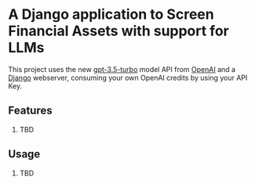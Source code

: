 # A Django application to Screen Financial Assets with support for LLMs

This project uses the new [gpt-3.5-turbo](https://platform.openai.com/docs/guides/chat/chat-completions-beta) model API from [OpenAI](https://openai.com/) and a [Django](https://www.djangoproject.com/) webserver, consuming your own OpenAI credits by using your API Key.

## Features

1. TBD

## Usage

1. TBD
